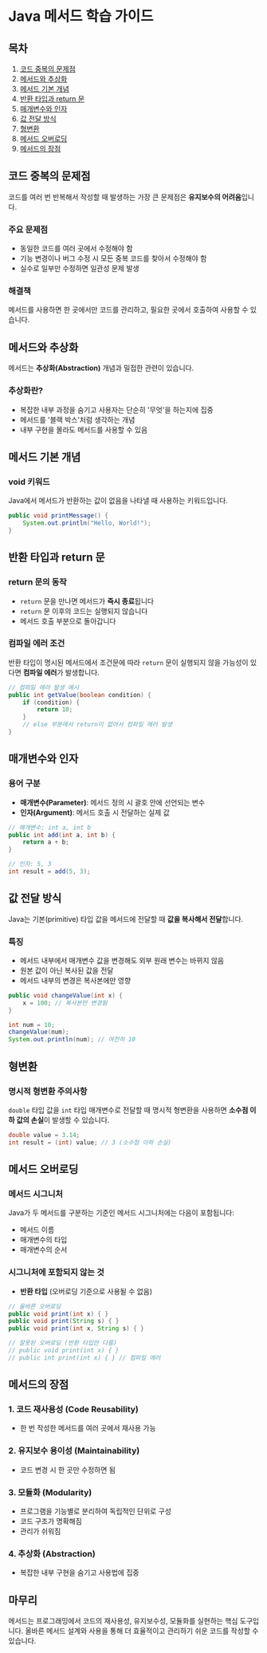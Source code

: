 # Java 메서드 학습 가이드

## 목차
1. [코드 중복의 문제점](#코드-중복의-문제점)
2. [메서드와 추상화](#메서드와-추상화)
3. [메서드 기본 개념](#메서드-기본-개념)
4. [반환 타입과 return 문](#반환-타입과-return-문)
5. [매개변수와 인자](#매개변수와-인자)
6. [값 전달 방식](#값-전달-방식)
7. [형변환](#형변환)
8. [메서드 오버로딩](#메서드-오버로딩)
9. [메서드의 장점](#메서드의-장점)

## 코드 중복의 문제점

코드를 여러 번 반복해서 작성할 때 발생하는 가장 큰 문제점은 **유지보수의 어려움**입니다.

### 주요 문제점
- 동일한 코드를 여러 곳에서 수정해야 함
- 기능 변경이나 버그 수정 시 모든 중복 코드를 찾아서 수정해야 함
- 실수로 일부만 수정하면 일관성 문제 발생

### 해결책
메서드를 사용하면 한 곳에서만 코드를 관리하고, 필요한 곳에서 호출하여 사용할 수 있습니다.

## 메서드와 추상화

메서드는 **추상화(Abstraction)** 개념과 밀접한 관련이 있습니다.

### 추상화란?
- 복잡한 내부 과정을 숨기고 사용자는 단순히 '무엇'을 하는지에 집중
- 메서드를 '블랙 박스'처럼 생각하는 개념
- 내부 구현을 몰라도 메서드를 사용할 수 있음

## 메서드 기본 개념

### void 키워드
Java에서 메서드가 반환하는 값이 없음을 나타낼 때 사용하는 키워드입니다.

```java
public void printMessage() {
    System.out.println("Hello, World!");
}
```

## 반환 타입과 return 문

### return 문의 동작
- `return` 문을 만나면 메서드가 **즉시 종료**됩니다
- `return` 문 이후의 코드는 실행되지 않습니다
- 메서드 호출 부분으로 돌아갑니다

### 컴파일 에러 조건
반환 타입이 명시된 메서드에서 조건문에 따라 `return` 문이 실행되지 않을 가능성이 있다면 **컴파일 에러**가 발생합니다.

```java
// 컴파일 에러 발생 예시
public int getValue(boolean condition) {
    if (condition) {
        return 10;
    }
    // else 부분에서 return이 없어서 컴파일 에러 발생
}
```

## 매개변수와 인자

### 용어 구분
- **매개변수(Parameter)**: 메서드 정의 시 괄호 안에 선언되는 변수
- **인자(Argument)**: 메서드 호출 시 전달하는 실제 값

```java
// 매개변수: int a, int b
public int add(int a, int b) {
    return a + b;
}

// 인자: 5, 3
int result = add(5, 3);
```

## 값 전달 방식

Java는 기본(primitive) 타입 값을 메서드에 전달할 때 **값을 복사해서 전달**합니다.

### 특징
- 메서드 내부에서 매개변수 값을 변경해도 외부 원래 변수는 바뀌지 않음
- 원본 값이 아닌 복사된 값을 전달
- 메서드 내부의 변경은 복사본에만 영향

```java
public void changeValue(int x) {
    x = 100; // 복사본만 변경됨
}

int num = 10;
changeValue(num);
System.out.println(num); // 여전히 10
```

## 형변환

### 명시적 형변환 주의사항
`double` 타입 값을 `int` 타입 매개변수로 전달할 때 명시적 형변환을 사용하면 **소수점 이하 값의 손실**이 발생할 수 있습니다.

```java
double value = 3.14;
int result = (int) value; // 3 (소수점 이하 손실)
```

## 메서드 오버로딩

### 메서드 시그니처
Java가 두 메서드를 구분하는 기준인 메서드 시그니처에는 다음이 포함됩니다:
- 메서드 이름
- 매개변수의 타입
- 매개변수의 순서

### 시그니처에 포함되지 않는 것
- **반환 타입** (오버로딩 기준으로 사용될 수 없음)

```java
// 올바른 오버로딩
public void print(int x) { }
public void print(String s) { }
public void print(int x, String s) { }

// 잘못된 오버로딩 (반환 타입만 다름)
// public void print(int x) { }
// public int print(int x) { } // 컴파일 에러
```

## 메서드의 장점

### 1. 코드 재사용성 (Code Reusability)
- 한 번 작성한 메서드를 여러 곳에서 재사용 가능

### 2. 유지보수 용이성 (Maintainability)
- 코드 변경 시 한 곳만 수정하면 됨

### 3. 모듈화 (Modularity)
- 프로그램을 기능별로 분리하여 독립적인 단위로 구성
- 코드 구조가 명확해짐
- 관리가 쉬워짐

### 4. 추상화 (Abstraction)
- 복잡한 내부 구현을 숨기고 사용법에 집중

## 마무리

메서드는 프로그래밍에서 코드의 재사용성, 유지보수성, 모듈화를 실현하는 핵심 도구입니다. 올바른 메서드 설계와 사용을 통해 더 효율적이고 관리하기 쉬운 코드를 작성할 수 있습니다.